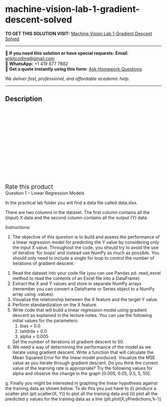# machine-vision-lab-1-gradient-descent-solved
**TO GET THIS SOLUTION VISIT:** [Machine Vision Lab 1-Gradient Descent Solved](https://www.ankitcodinghub.com/product/machine-vision-lab-1-gradient-descent-solved/)


---

📩 **If you need this solution or have special requests:** **Email:** ankitcoding@gmail.com  
📱 **WhatsApp:** +1 419 877 7882  
📄 **Get a quote instantly using this form:** [Ask Homework Questions](https://www.ankitcodinghub.com/services/ask-homework-questions/)

*We deliver fast, professional, and affordable academic help.*

---

<h2>Description</h2>



<div class="kk-star-ratings kksr-auto kksr-align-center kksr-valign-top" data-payload="{&quot;align&quot;:&quot;center&quot;,&quot;id&quot;:&quot;97596&quot;,&quot;slug&quot;:&quot;default&quot;,&quot;valign&quot;:&quot;top&quot;,&quot;ignore&quot;:&quot;&quot;,&quot;reference&quot;:&quot;auto&quot;,&quot;class&quot;:&quot;&quot;,&quot;count&quot;:&quot;0&quot;,&quot;legendonly&quot;:&quot;&quot;,&quot;readonly&quot;:&quot;&quot;,&quot;score&quot;:&quot;0&quot;,&quot;starsonly&quot;:&quot;&quot;,&quot;best&quot;:&quot;5&quot;,&quot;gap&quot;:&quot;4&quot;,&quot;greet&quot;:&quot;Rate this product&quot;,&quot;legend&quot;:&quot;0\/5 - (0 votes)&quot;,&quot;size&quot;:&quot;24&quot;,&quot;title&quot;:&quot;Machine Vision Lab 1-Gradient Descent Solved&quot;,&quot;width&quot;:&quot;0&quot;,&quot;_legend&quot;:&quot;{score}\/{best} - ({count} {votes})&quot;,&quot;font_factor&quot;:&quot;1.25&quot;}">

<div class="kksr-stars">

<div class="kksr-stars-inactive">
            <div class="kksr-star" data-star="1" style="padding-right: 4px">


<div class="kksr-icon" style="width: 24px; height: 24px;"></div>
        </div>
            <div class="kksr-star" data-star="2" style="padding-right: 4px">


<div class="kksr-icon" style="width: 24px; height: 24px;"></div>
        </div>
            <div class="kksr-star" data-star="3" style="padding-right: 4px">


<div class="kksr-icon" style="width: 24px; height: 24px;"></div>
        </div>
            <div class="kksr-star" data-star="4" style="padding-right: 4px">


<div class="kksr-icon" style="width: 24px; height: 24px;"></div>
        </div>
            <div class="kksr-star" data-star="5" style="padding-right: 4px">


<div class="kksr-icon" style="width: 24px; height: 24px;"></div>
        </div>
    </div>

<div class="kksr-stars-active" style="width: 0px;">
            <div class="kksr-star" style="padding-right: 4px">


<div class="kksr-icon" style="width: 24px; height: 24px;"></div>
        </div>
            <div class="kksr-star" style="padding-right: 4px">


<div class="kksr-icon" style="width: 24px; height: 24px;"></div>
        </div>
            <div class="kksr-star" style="padding-right: 4px">


<div class="kksr-icon" style="width: 24px; height: 24px;"></div>
        </div>
            <div class="kksr-star" style="padding-right: 4px">


<div class="kksr-icon" style="width: 24px; height: 24px;"></div>
        </div>
            <div class="kksr-star" style="padding-right: 4px">


<div class="kksr-icon" style="width: 24px; height: 24px;"></div>
        </div>
    </div>
</div>


<div class="kksr-legend" style="font-size: 19.2px;">
            <span class="kksr-muted">Rate this product</span>
    </div>
    </div>
<div class="page" title="Page 1">
<div class="layoutArea">
<div class="column">
Question 1 – Linear Regression Models

In the practical lab folder you will find a data file called data.xlsx.

There are two columns in the dataset. The first column contains all the (input) X data and the second column contains all the output (Y) data.

Instructions:

1) The objective of this question is to build and assess the performance of a linear regression model for predicting the Y value by considering only the input X value. Throughout the code, you should try to avoid the use of iterative ‘for loops’ and instead use NumPy as much as possible. You should only need to include a single for loop to control the number of iterations of gradient descent.

<ol>
<li>Read the dataset into your code file (you can use Pandas pd. read_excel method to read the contents of an Excel file into a DataFrame)</li>
<li>Extract the X and Y values and store in separate NumPy arrays (remember you can convert a Dataframe or Series object to a NumPy array using .values).</li>
<li>Visualize the relationship between the X feature and the target Y value.</li>
<li>Perform standardization on the X feature.</li>
<li>Write code that will build a linear regression model using gradient descent as
explained in the lecture notes. You can use the following initial values for the parameters:

<ol>
<li>bias = 0.0</li>
<li>lambda = 0.0</li>
<li>alpha = 0.005</li>
</ol>
Set the number of iterations of gradient descent to 50.
</li>
<li>We need a way of determining the performance of the model as we iterate using gradient descent. Write a function that will calculate the Mean Squared Error for the linear model produced. Visualize the MSE value as you iterate through gradient descent. Do you think the current value of the learning rate is appropriate? Try the following values for alpha and observe the change in the graph [0.005, 0.05, 0.5, 5, 50].</li>
</ol>
</div>
</div>
</div>
<div class="page" title="Page 2">
<div class="layoutArea">
<div class="column">
g. Finally you might be interested in graphing the linear hypothesis against the training data as shown below. To do this you just have to (i) produce a scatter plot (plt.scatter(X, Y)) to plot all the training data and (ii) plot all the predicted y values for the training data as a line (plt.plot(X,yPredictions,’k-‘))

</div>
</div>
</div>
